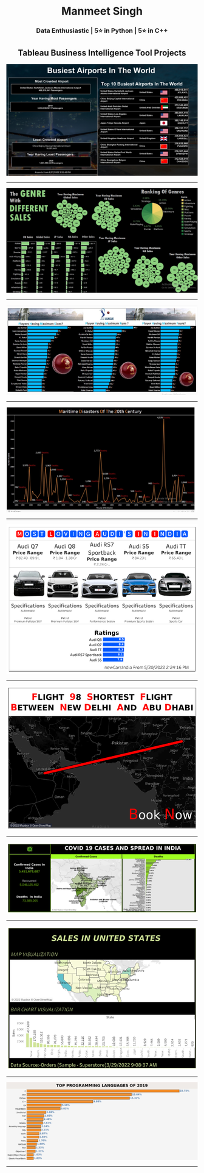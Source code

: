
<h1 align="center">Manmeet Singh</h1>
<h3 align="center">Data Enthusiastic | 5⭐ in Python |  5⭐ in C++ </h3>



<h2 align="center">Tableau Business Intelligence Tool Projects</h2>

<img src="air.png" alt="">
<hr>
<img src="SALES DASHBOARD.jpg" alt="">
<hr>
<img src="D3.jpg" alt="">
<hr>
<img src="D4.jpg" alt="">
<hr>
<img src="Dashboard 1 (4).png" alt="">
<hr>
<img src="FLIGHT.png" alt="">
<hr>
<img src="covid.png" alt="" >
<hr>
<img src="usSales (2).png" alt="">
<hr>
<img src="Sheet 3.png" alt="" width="800px">
<hr>



  

